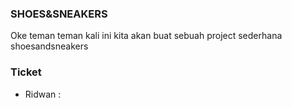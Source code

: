 ### SHOES&SNEAKERS ###
Oke teman teman kali ini kita akan buat sebuah project 
sederhana shoesandsneakers

### Ticket ###
- Ridwan : 
